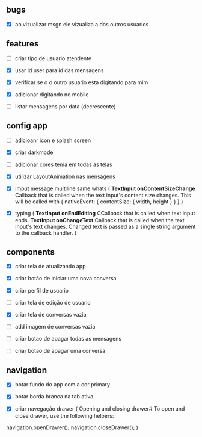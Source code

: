 ## bugs

- [x] ao vizualizar msgn ele vizualiza a dos outros usuarios

## features

- [ ] criar tipo de usuario atendente

- [x] usar id user para id das mensagens

- [x] verificar se o o outro usuario esta digitando para mim

- [x] adicionar digitando no mobile

- [ ] listar mensagens por data (decrescente)

## config app

- [ ] adicioanr icon e splash screen

- [x] criar darkmode

- [ ] adicionar cores tema em todas as telas

- [x] utilizar LayoutAnimation nas mensagens

- [x] imput message multiline same whats ( **TextInput onContentSizeChange** Callback that is called when the text input's content size changes. This will be called with { nativeEvent: { contentSize: { width, height } } }.)

- [x] typing ( **TextInput onEndEditing** CCallback that is called when text input ends.
      **TextInput onChangeText** Callback that is called when the text input's text changes. Changed text is passed as a single string argument to the callback handler.
      )

## components

- [x] criar tela de atualizando app

- [x] criar botão de iniciar uma nova conversa

- [x] criar perfil de usuario

- [ ] criar tela de edição de usuario

- [x] criar tela de conversas vazia

- [ ] add imagem de conversas vazia

- [ ] criar botao de apagar todas as mensagens

- [ ] criar botao de apagar uma conversa

## navigation

- [x] botar fundo do app com a cor primary

- [x] botar borda branca na tab ativa

- [x] criar navegação drawer (
      Opening and closing drawer#
      To open and close drawer, use the following helpers:

navigation.openDrawer();
navigation.closeDrawer();
)
